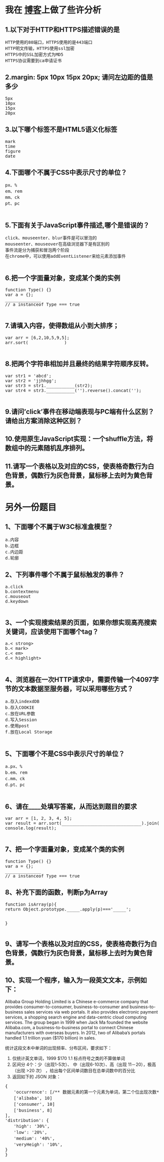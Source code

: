 <h1>我在 <a href="http://www.cnblogs.com/skylor/p/4742328.html" target="_blank">博客</a>上做了些许分析</h1>

<h2>1.以下对于HTTP和HTTPS描述错误的是</h2>
<pre>
HTTP使用的80端口，HTTPS使用的是443端口
HTTP明文传输，HTTPS使用ssl加密
HTTPS中的SSL加密方式为MD5
HTTPS协议需要到ca申请证书 </pre>

<h2>2.margin: 5px 10px 15px 20px; 请问左边距的值是多少</h2>
<pre>
5px
10px
15px
20px </pre>

<h2>3.以下哪个标签不是HTML5语义化标签</h2>
<pre>
mark
time
figure
date </pre>

<h2>4.下面哪个不属于CSS中表示尺寸的单位？</h2>
<pre>
px、%
em、rem
mm、ck
pt、pc
    </pre>

<h2>5.下面有关于JavaScript事件描述,哪个是错误的？ </h2>
<pre>
click、mouseenter、blur事件是可以冒泡的
mouseenter、mouseover在高级浏览器下是有区别的
事件流是分为捕获和冒泡两个阶段
在chrome中，可以使用addEventListener来给元素添加事件
    </pre>

<h2>6.把一个字面量对象，变成某个类的实例</h2>
<pre>
function Type() {}
var a = {};
______________
// a instanceof Type === true
    </pre>

<h2>7.请填入内容，使得数组从小到大排序；</h2>
<pre>
var arr = [6,2,10,5,9,5];
arr.sort(              )
    </pre>

<h2>8.把两个字符串相加并且最终的结果字符顺序反转。</h2>
<pre>
var str1 = 'abcd';
var str2 = 'jjhhgg';
var str3 = str1.___________(str2);
var str4 = str3.___________('').reverse().concat('');
    </pre>

<h2>9.请问’click’事件在移动端表现与PC端有什么区别？请给出方案消除这种区别？</h2>

<h2>10.使用原生JavaScript实现：一个shuffle方法，将数组中的元素随机乱序排列。</h2>

<h2>11.请写一个表格以及对应的CSS，使表格奇数行为白色背景，偶数行为灰色背景，鼠标移上去时为黄色背景。</h2>

<h1>另外一份题目</h1>

<h2>1、下面哪个不属于W3C标准盒模型？</h2>
<pre>
a.内容
b.边框
c.内边距
d.轮廓</pre>

<h2>2、下列事件哪个不属于鼠标触发的事件？</h2>
<pre>
a.click
b.contextmenu
c.mouseout
d.keydown
    </pre>

<h2>3、一个实现搜索结果的页面，如果你想实现高亮搜索关键词，应该使用下面哪个tag？</h2>
<pre>
a.< strong>
b.< mark>
c.< em>
d.< highlight>
    </pre>

<h2>4、浏览器在一次HTTP请求中，需要传输一个4097字节的文本数据至服务器，可以采用哪些方式？</h2>
<pre>
a.存入indexdDB
b.存入COOKIE
c.放在URL参数
d.写入Session
e.使用post
f.放在Local Storage
    </pre>

<h2>5、下面哪个不是CSS中表示尺寸的单位？</h2>
<pre>
a.px、%
b.em、rem
c.mm、ck
d.pt、pc
     </pre>
<h2>6、请在____处填写答案，从而达到题目的要求</h2>
<pre>
var arr = [1, 2, 3, 4, 5];
var result = arr.sort(_______________________________).join("+");
console.log(result);
    </pre>

<h2>7、把一个字面量对象，变成某个类的实例</h2>
<pre>
function Type() {}
var a = {};
______________
// a instanceof Type === true
</pre>

<h2>8、补充下面的函数，判断p为Array</h2>
<pre>
function isArray(p){
return Object.prototype._____.apply(p)==='_____';

}
     </pre>

<h2>9、请写一个表格以及对应的CSS，使表格奇数行为白色背景，偶数行为灰色背景，鼠标移上去时为黄色背景。</h2>

<h2>10、实现一个程序，输入为一段英文文本，示例如下：</h2>

Alibaba Group Holding Limited is a Chinese e-commerce company that provides consumer-to-consumer, business-to-consumer and business-to-business sales services via web portals. It also provides electronic payment services, a shopping search engine and data-centric cloud computing services. The group began in 1999 when Jack Ma founded the website Alibaba.com, a business-to-business portal to connect Chinese manufacturers with overseas buyers. In 2012, two of Alibaba’s portals handled 1.1 trillion yuan ($170 billion) in sales.

统计这段文本中单词的出现频率、分布区间，要求如下：
1. 仅统计英文单词，1999 $170 1.1 标点符号之类的不算做单词
2. 区间分 4个：少（出现1-5次）、 中（出现6-10次）、高（出现 11－20），极高（出现 >20 次） ，给出每个区间单词数目在总单词数中的百分比
3. 返回如下的 JSON 对象：

<pre>
{
　　'occurrence': [/** 数据元素的第一个元素为单词，第二个位出现次数**/
　　['alibaba', 10]
　　['consumer', 10]
　　['business', 8]
],
'distribution': {
　　'high': '30%',
　　'low': '20%',
　　'medium': '40%',
　　'veryHeigh': '10%',
}
}
</pre>
